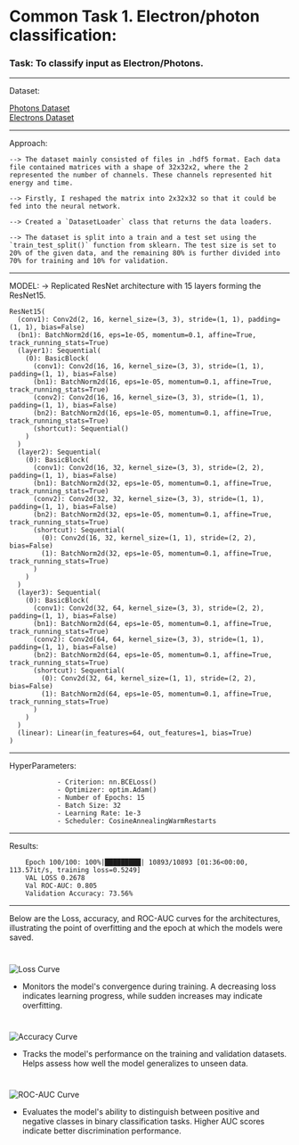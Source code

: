 # Common Task 1. Electron/photon classification:

### Task: To classify input as Electron/Photons.
--- 

Dataset:

  [Photons Dataset](https://cernbox.cern.ch/index.php/s/AtBT8y4MiQYFcgc)  
  [Electrons Dataset](https://cernbox.cern.ch/index.php/s/FbXw3V4XNyYB3oA)

---

Approach:


    --> The dataset mainly consisted of files in .hdf5 format. Each data file contained matrices with a shape of 32x32x2, where the 2 represented the number of channels. These channels represented hit energy and time.
    
    --> Firstly, I reshaped the matrix into 2x32x32 so that it could be fed into the neural network.
      
    --> Created a `DatasetLoader` class that returns the data loaders.
    
    --> The dataset is split into a train and a test set using the `train_test_split()` function from sklearn. The test size is set to 20% of the given data, and the remaining 80% is further divided into 70% for training and 10% for validation.
    
---

MODEL: → Replicated ResNet architecture with 15 layers forming the ResNet15.
    
    ResNet15(
      (conv1): Conv2d(2, 16, kernel_size=(3, 3), stride=(1, 1), padding=(1, 1), bias=False)
      (bn1): BatchNorm2d(16, eps=1e-05, momentum=0.1, affine=True, track_running_stats=True)
      (layer1): Sequential(
        (0): BasicBlock(
          (conv1): Conv2d(16, 16, kernel_size=(3, 3), stride=(1, 1), padding=(1, 1), bias=False)
          (bn1): BatchNorm2d(16, eps=1e-05, momentum=0.1, affine=True, track_running_stats=True)
          (conv2): Conv2d(16, 16, kernel_size=(3, 3), stride=(1, 1), padding=(1, 1), bias=False)
          (bn2): BatchNorm2d(16, eps=1e-05, momentum=0.1, affine=True, track_running_stats=True)
          (shortcut): Sequential()
        )
      )
      (layer2): Sequential(
        (0): BasicBlock(
          (conv1): Conv2d(16, 32, kernel_size=(3, 3), stride=(2, 2), padding=(1, 1), bias=False)
          (bn1): BatchNorm2d(32, eps=1e-05, momentum=0.1, affine=True, track_running_stats=True)
          (conv2): Conv2d(32, 32, kernel_size=(3, 3), stride=(1, 1), padding=(1, 1), bias=False)
          (bn2): BatchNorm2d(32, eps=1e-05, momentum=0.1, affine=True, track_running_stats=True)
          (shortcut): Sequential(
            (0): Conv2d(16, 32, kernel_size=(1, 1), stride=(2, 2), bias=False)
            (1): BatchNorm2d(32, eps=1e-05, momentum=0.1, affine=True, track_running_stats=True)
          )
        )
      )
      (layer3): Sequential(
        (0): BasicBlock(
          (conv1): Conv2d(32, 64, kernel_size=(3, 3), stride=(2, 2), padding=(1, 1), bias=False)
          (bn1): BatchNorm2d(64, eps=1e-05, momentum=0.1, affine=True, track_running_stats=True)
          (conv2): Conv2d(64, 64, kernel_size=(3, 3), stride=(1, 1), padding=(1, 1), bias=False)
          (bn2): BatchNorm2d(64, eps=1e-05, momentum=0.1, affine=True, track_running_stats=True)
          (shortcut): Sequential(
            (0): Conv2d(32, 64, kernel_size=(1, 1), stride=(2, 2), bias=False)
            (1): BatchNorm2d(64, eps=1e-05, momentum=0.1, affine=True, track_running_stats=True)
          )
        )
      )
      (linear): Linear(in_features=64, out_features=1, bias=True)
    )


---

HyperParameters:

                - Criterion: nn.BCELoss()
                - Optimizer: optim.Adam()
                - Number of Epochs: 15
                - Batch Size: 32
                - Learning Rate: 1e-3
                - Scheduler: CosineAnnealingWarmRestarts
---

Results:

        Epoch 100/100: 100%|█████████| 10893/10893 [01:36<00:00, 113.57it/s, training loss=0.5249]
        VAL LOSS 0.2678
        Val ROC-AUC: 0.805 
        Validation Accuracy: 73.56%

---

Below are the Loss, accuracy, and ROC-AUC curves for the architectures, illustrating the point of overfitting and the epoch at which the models were saved.

#

![Loss Curve](https://github.com/AADI-234/ML4SCI-GSoC2024/assets/133188867/bd53474e-161d-421c-86eb-8b89a7a6d9f7)
- Monitors the model's convergence during training. A decreasing loss indicates learning progress, while sudden increases may indicate overfitting.

# 

![Accuracy Curve](https://github.com/AADI-234/ML4SCI-GSoC2024/assets/133188867/2e067f87-2b0f-4556-9a04-2d3fe694dec2)
- Tracks the model's performance on the training and validation datasets. Helps assess how well the model generalizes to unseen data.

#

![ROC-AUC Curve](https://github.com/AADI-234/ML4SCI-GSoC2024/assets/133188867/c64baa9c-b17f-483f-92b9-8a98304ec46b)
- Evaluates the model's ability to distinguish between positive and negative classes in binary classification tasks. Higher AUC scores indicate better discrimination performance.






